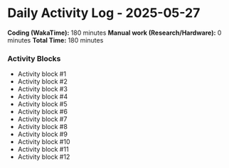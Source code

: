 # Daily Activity Log - 2025-05-27

**Coding (WakaTime):** 180 minutes
**Manual work (Research/Hardware):** 0 minutes
**Total Time:** 180 minutes

### Activity Blocks
- Activity block #1
- Activity block #2
- Activity block #3
- Activity block #4
- Activity block #5
- Activity block #6
- Activity block #7
- Activity block #8
- Activity block #9
- Activity block #10
- Activity block #11
- Activity block #12

